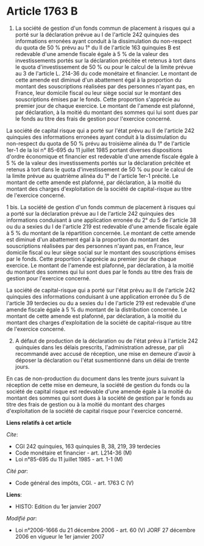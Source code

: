 # Article 1763 B

1. La société de gestion d'un fonds commun de placement à risques qui a porté sur la déclaration prévue au I de l'article 242
quinquies des informations erronées ayant conduit à la dissimulation du non-respect du quota de 50 % prévu au 1° du II de
l'article 163 quinquies B est redevable d'une amende fiscale égale à 5 % de la valeur des investissements portés sur la
déclaration précitée et retenus à tort dans le quota d'investissement de 50 % ou pour le calcul de la limite prévue au 3 de
l'article L. 214-36 du code monétaire et financier. Le montant de cette amende est diminué d'un abattement égal à la
proportion du montant des souscriptions réalisées par des personnes n'ayant pas, en France, leur domicile fiscal ou leur
siège social sur le montant des souscriptions émises par le fonds. Cette proportion s'apprécie au premier jour de chaque
exercice. Le montant de l'amende est plafonné, par déclaration, à la moitié du montant des sommes qui lui sont dues par le
fonds au titre des frais de gestion pour l'exercice concerné.

La société de capital risque qui a porté sur l'état prévu au II de l'article 242 quinquies des informations erronées ayant
conduit à la dissimulation du non-respect du quota de 50 % prévu au troisième alinéa du 1° de l'article 1er-1 de la loi n°
85-695 du 11 juillet 1985 portant diverses dispositions d'ordre économique et financier est redevable d'une amende fiscale
égale à 5 % de la valeur des investissements portés sur la déclaration précitée et retenus à tort dans le quota
d'investissement de 50 % ou pour le calcul de la limite prévue au quatrième alinéa du 1° de l'article 1er-1 précité. Le
montant de cette amende est plafonné, par déclaration, à la moitié du montant des charges d'exploitation de la société de
capital-risque au titre de l'exercice concerné.

1 bis. La société de gestion d'un fonds commun de placement à risques qui a porté sur la déclaration prévue au I de l'article
242 quinquies des informations conduisant à une application erronée du 2° du 5 de l'article 38 ou du a sexies du I de
l'article 219 est redevable d'une amende fiscale égale à 5 % du montant de la répartition concernée. Le montant de cette
amende est diminué d'un abattement égal à la proportion du montant des souscriptions réalisées par des personnes n'ayant pas,
en France, leur domicile fiscal ou leur siège social sur le montant des souscriptions émises par le fonds. Cette proportion
s'apprécie au premier jour de chaque exercice. Le montant de l'amende est plafonné, par déclaration, à la moitié du montant
des sommes qui lui sont dues par le fonds au titre des frais de gestion pour l'exercice concerné.

La société de capital-risque qui a porté sur l'état prévu au II de l'article 242 quinquies des informations conduisant à une
application erronée du 5 de l'article 39 terdecies ou du a sexies du I de l'article 219 est redevable d'une amende fiscale
égale à 5 % du montant de la distribution concernée. Le montant de cette amende est plafonné, par déclaration, à la moitié du
montant des charges d'exploitation de la société de capital-risque au titre de l'exercice concerné.

2. A défaut de production de la déclaration ou de l'état prévu à l'article 242 quinquies dans les délais prescrits,
l'administration adresse, par pli recommandé avec accusé de réception, une mise en demeure d'avoir à déposer la déclaration
ou l'état susmentionné dans un délai de trente jours.

En cas de non-production du document dans les trente jours suivant la réception de cette mise en demeure, la société de
gestion du fonds ou la société de capital risque est redevable d'une amende égale à la moitié du montant des sommes qui sont
dues à la société de gestion par le fonds au titre des frais de gestion ou à la moitié du montant des charges d'exploitation
de la société de capital risque pour l'exercice concerné.

**Liens relatifs à cet article**

_Cite_:

  - CGI 242 quinquies, 163 quinquies B, 38, 219, 39 terdecies
  - Code monétaire et financier - art. L214-36 (M)
  - Loi n°85-695 du 11 juillet 1985 - art. 1-1 (M)

_Cité par_:

  - Code général des impôts, CGI. - art. 1763 C (V)

**Liens**:

  - HISTO: Edition du 1er janvier 2007

_Modifié par_:

  - Loi n°2006-1666 du 21 décembre 2006 - art. 60 (V) JORF 27 décembre 2006 en vigueur le 1er janvier 2007
